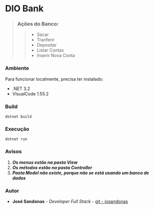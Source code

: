# DIO Bank 

> ### Ações do Banco:
>
>> * Sacar
>> * Tranferir
>> * Depositar
>> * Listar Contas
>> * Inserir Nova Conta

### Ambiente

Para funcionar localmente, precisa ter instalado:
* .NET 3.2
* VisualCode 1.55.2

### Build

```
dotnet build
```

### Execução

```
dotnet run
```

### Avisos

1. ***Os menus estão na pasta View***
2. ***Os métodos estão na pasta Controller***
3. ***Pasta Model não existe, porque não se está usando um banco de dados***

### Autor

* **José Sandonas** - *Developer Full Stack* - [git - josandonas](https://github.com/Josandonas)
